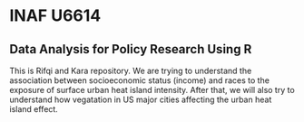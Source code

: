 # INAF U6614
## Data Analysis for Policy Research Using R
This is Rifqi and Kara repository. We are trying to understand the association between socioeconomic status (income) and races to the exposure of surface urban heat island intensity. After that, we will also try to understand how vegatation in US major cities affecting the urban heat island effect.

